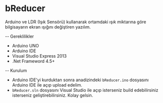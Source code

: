 bReducer
========

Arduino ve LDR (Işık Sensörü) kullanarak ortamdaki ışık miktarına göre bilgisayarın ekran ışığını değiştiren yazılım.

-- Gereklilikler
* Arduino UNO
* Arduino IDE
* Visual Studio Express 2013
* .Net Frameword 4.5+

-- Kurulum
* Arduino IDE'yi kurduktan sonra anadizindeki `bReducer.ino` dosyasını Arduino IDE ile açıp upload edelim.
* `bReducer.sln` dosyasını Visual Studio ile açıp isterseniz build edebilirsiniz isterseniz geliştirebilirsiniz.
Kolay gelsin. 